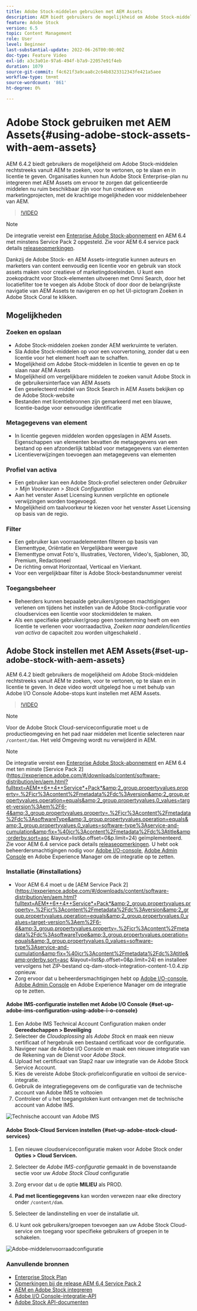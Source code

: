 ```yaml
---
title: Adobe Stock-middelen gebruiken met AEM Assets
description: AEM biedt gebruikers de mogelijkheid om Adobe Stock-middelen rechtstreeks vanuit AEM te zoeken, voor te vertonen, op te slaan en te licentiëren. Organisaties kunnen hun Adobe Stock Enterprise-plan nu integreren met AEM Assets om ervoor te zorgen dat gelicentieerde middelen nu ruim beschikbaar zijn voor hun creatieve en marketingprojecten, met de krachtige mogelijkheden voor middelenbeheer van AEM.
feature: Adobe Stock
version: 6.5
topic: Content Management
role: User
level: Beginner
last-substantial-update: 2022-06-26T00:00:00Z
doc-type: Feature Video
exl-id: a3c3a01e-97a6-494f-b7a9-22057e91f4eb
duration: 1079
source-git-commit: f4c621f3a9caa8c2c64b8323312343fe421a5aee
workflow-type: tm+mt
source-wordcount: '861'
ht-degree: 0%

---
```


# Adobe Stock gebruiken met AEM Assets{#using-adobe-stock-assets-with-aem-assets}

AEM 6.4.2 biedt gebruikers de mogelijkheid om Adobe Stock-middelen rechtstreeks vanuit AEM te zoeken, voor te vertonen, op te slaan en in licentie te geven. Organisaties kunnen hun Adobe Stock Enterprise-plan nu integreren met AEM Assets om ervoor te zorgen dat gelicentieerde middelen nu ruim beschikbaar zijn voor hun creatieve en marketingprojecten, met de krachtige mogelijkheden voor middelenbeheer van AEM.

>[!VIDEO](https://video.tv.adobe.com/v/24678?quality=12&learn=on)

>[!NOTE]
>
>De integratie vereist een [Enterprise Adobe Stock-abonnement](https://landing.adobe.com/en/na/products/creative-cloud/ctir-4625-stock-for-enterprise/index.html) en AEM 6.4 met minstens Service Pack 2 opgesteld. Zie voor AEM 6.4 service pack details [releaseopmerkingen](https://helpx.adobe.com/experience-manager/6-4/release-notes/sp-release-notes.html).

Dankzij de Adobe Stock- en AEM Assets-integratie kunnen auteurs en marketers van content eenvoudig een licentie voor en gebruik van stock assets maken voor creatieve of marketingdoeleinden. U kunt een zoekopdracht voor Stock-elementen uitvoeren met Omni Search, door het locatiefilter toe te voegen als Adobe Stock of door door de belangrijkste navigatie van AEM Assets te navigeren en op het UI-pictogram Zoeken in Adobe Stock Coral te klikken.

## Mogelijkheden

### Zoeken en opslaan

* Adobe Stock-middelen zoeken zonder AEM werkruimte te verlaten.
* Sla Adobe Stock-middelen op voor een voorvertoning, zonder dat u een licentie voor het element hoeft aan te schaffen.
* Mogelijkheid om Adobe Stock-middelen in licentie te geven en op te slaan naar AEM Assets
* Mogelijkheid om vergelijkbare middelen te zoeken vanuit Adobe Stock in de gebruikersinterface van AEM Assets
* Een geselecteerd middel van Stock Search in AEM Assets bekijken op de Adobe Stock-website
* Bestanden met licentiebronnen zijn gemarkeerd met een blauwe, licentie-badge voor eenvoudige identificatie

### Metagegevens van element

* In licentie gegeven middelen worden opgeslagen in AEM Assets. Eigenschappen van elementen bevatten de metagegevens van een bestand op een afzonderlijk tabblad voor metagegevens van elementen
* Licentieverwijzingen toevoegen aan metagegevens van elementen

### Profiel van activa

* Een gebruiker kan een Adobe Stock-profiel selecteren onder *Gebruiker > Mijn Voorkeuren > Stock Configuration*
* Aan het venster Asset Licensing kunnen verplichte en optionele verwijzingen worden toegevoegd.
* Mogelijkheid om taalvoorkeur te kiezen voor het venster Asset Licensing op basis van de regio.

### Filter

* Een gebruiker kan voorraadelementen filteren op basis van Elementtype, Oriëntatie en Vergelijkbare weergave
* Elementtype omvat Foto&#39;s, Illustraties, Vectoren, Video&#39;s, Sjablonen, 3D, Premium, Redactioneel
* De richting omvat Horizontaal, Verticaal en Vierkant.
* Voor een vergelijkbaar filter is Adobe Stock-bestandsnummer vereist

### Toegangsbeheer

* Beheerders kunnen bepaalde gebruikers/groepen machtigingen verlenen om tijdens het instellen van de Adobe Stock-configuratie voor cloudservices een licentie voor stockmiddelen te maken.
* Als een specifieke gebruiker/groep geen toestemming heeft om een licentie te verlenen voor voorraadactiva, *Zoeken naar aandelen/licenties van activa* de capaciteit zou worden uitgeschakeld .

## Adobe Stock instellen met AEM Assets{#set-up-adobe-stock-with-aem-assets}

AEM 6.4.2 biedt gebruikers de mogelijkheid om Adobe Stock-middelen rechtstreeks vanuit AEM te zoeken, voor te vertonen, op te slaan en in licentie te geven. In deze video wordt uitgelegd hoe u met behulp van Adobe I/O Console Adobe-stops kunt instellen met AEM Assets.

>[!VIDEO](https://video.tv.adobe.com/v/25043?quality=12&learn=on)

>[!NOTE]
>
>Voor de Adobe Stock Cloud-serviceconfiguratie moet u de productieomgeving en het pad naar middelen met licentie selecteren naar `/content/dam`. Het veld Omgeving wordt nu verwijderd in AEM.

>[!NOTE]
>
>De integratie vereist een [Enterprise Adobe Stock-abonnement](https://landing.adobe.com/en/na/products/creative-cloud/ctir-4625-stock-for-enterprise/index.html) en AEM 6.4 met ten minste [Service Pack 2](https://experience.adobe.com/#/downloads/content/software-distribution/en/aem.html?fulltext=AEM*+6*+4*+Service*+Pack*&amp;2_group.propertyvalues.property=.%2Fjcr%3Acontent%2Fmetadata%2Fdc%3Aversion&amp;2_group.propertyvalues.operation=equals&amp;2_group.propertyvalues.0_values=target-version%3Aem%2F6-4&amp;3_group.propertyvalues.property=.%2Fjcr%3Acontent%2Fmetadata%2Fdc%3AsoftwareType&amp;3_group.propertyvalues.operation=equals&amp;3_group.propertyvalues.0_values=software-type%3Aservice-and-cumulation&amp;fix=%40jcr%3Acontent%2Fmetadata%2Fdc%3Atitle&amp;orderby.sort=asc &amp;layout=list&amp;p.offset=0&amp;p.limit=24) geïmplementeerd. Zie voor AEM 6.4 service pack details [releaseopmerkingen](https://helpx.adobe.com/experience-manager/6-4/release-notes/sp-release-notes.html). U hebt ook beheerdersmachtigingen nodig voor [Adobe I/O-console](https://console.adobe.io/), [Adobe Admin Console](https://adminconsole.adobe.com/) en Adobe Experience Manager om de integratie op te zetten.

### Installatie {#installations}

* Voor AEM 6.4 moet u de [AEM Service Pack 2](https://experience.adobe.com/#/downloads/content/software-distribution/en/aem.html?fulltext=AEM*+6*+4*+Service*+Pack*&amp;2_group.propertyvalues.property=.%2Fjcr%3Acontent%2Fmetadata%2Fdc%3Aversion&amp;2_group.propertyvalues.operation=equals&amp;2_group.propertyvalues.0_values=target-version%3Aem%2F6-4&amp;3_group.propertyvalues.property=.%2Fjcr%3Acontent%2Fmetadata%2Fdc%3AsoftwareType&amp;3_group.propertyvalues.operation=equals&amp;3_group.propertyvalues.0_values=software-type%3Aservice-and-cumulation&amp;fix=%40jcr%3Acontent%2Fmetadata%2Fdc%3Atitle&amp;orderby.sort=asc &amp;layout=list&amp;p.offset=0&amp;p.limit=24) en installeer vervolgens het ZIP-bestand cq-dam-stock-integration-content-1.0.4.zip opnieuw.
* Zorg ervoor dat u beheerdersmachtigingen hebt op [Adobe I/O-console](https://console.adobe.io/), [Adobe Admin Console](https://adminconsole.adobe.com/) en Adobe Experience Manager om de integratie op te zetten.

#### Adobe IMS-configuratie instellen met Adobe I/O Console {#set-up-adobe-ims-configuration-using-adobe-i-o-console}

1. Een Adobe IMS Technical Account Configuration maken onder **Gereedschappen > Beveiliging**
2. Selecteer de *Cloudoplossing* als *Adobe Stock* en maak een nieuw certificaat of hergebruik een bestaand certificaat voor de configuratie.
3. Navigeer naar de Adobe I/O Console en maak een nieuwe integratie van de Rekening van de Dienst voor *Adobe Stock*.
4. Upload het certificaat van Stap2 naar uw integratie van de Adobe Stock Service Account.
5. Kies de vereiste Adobe Stock-profielconfiguratie en voltooi de service-integratie.
6. Gebruik de integratiegegevens om de configuratie van de technische account van Adobe IMS te voltooien
7. Controleer of u het toegangstoken kunt ontvangen met de technische account van Adobe IMS.

![Technische account van Adobe IMS](assets/screen_shot_2018-10-22at12219pm.png)

#### Adobe Stock-Cloud Servicen instellen {#set-up-adobe-stock-cloud-services}

1. Een nieuwe cloudserviceconfiguratie maken voor Adobe Stock onder **Opties > Cloud Servicen.**
2. Selecteer de *Adobe IMS-configuratie* gemaakt in de bovenstaande sectie voor uw *Adobe Stock Cloud* configuratie

3. Zorg ervoor dat u de optie **MILIEU** als PROD.
4. **Pad met licentiegegevens** kan worden verwezen naar elke directory onder `/content/dam`.
5. Selecteer de landinstelling en voer de installatie uit.
6. U kunt ook gebruikers/groepen toevoegen aan uw Adobe Stock Cloud-service om toegang voor specifieke gebruikers of groepen in te schakelen.

![Adobe-middelenvoorraadconfiguratie](assets/screen_shot_2018-10-22at12425pm.png)

### Aanvullende bronnen

* [Enterprise Stock Plan](https://landing.adobe.com/en/na/products/creative-cloud/ctir-4625-stock-for-enterprise/index.html)
* [Opmerkingen bij de release AEM 6.4 Service Pack 2](https://experienceleague.adobe.com/docs/experience-manager-65/release-notes/release-notes.html)
* [AEM en Adobe Stock integreren](https://experienceleague.adobe.com/docs/experience-manager-65/assets/using/aem-assets-adobe-stock.html)
* [Adobe I/O Console-integratie-API](https://www.adobe.io/apis/cloudplatform/console/authentication/gettingstarted.html)
* [Adobe Stock API-documenten](https://www.adobe.io/apis/creativecloud/stock/docs.html)

